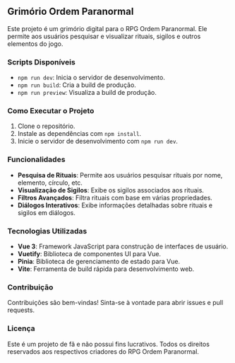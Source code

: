 ## Grimório Ordem Paranormal

Este projeto é um grimório digital para o RPG Ordem Paranormal. Ele permite aos usuários pesquisar e visualizar rituais, sigilos e outros elementos do jogo.

### Scripts Disponíveis

- `npm run dev`: Inicia o servidor de desenvolvimento.
- `npm run build`: Cria a build de produção.
- `npm run preview`: Visualiza a build de produção.

### Como Executar o Projeto

1. Clone o repositório.
2. Instale as dependências com `npm install`.
3. Inicie o servidor de desenvolvimento com `npm run dev`.

### Funcionalidades

- **Pesquisa de Rituais**: Permite aos usuários pesquisar rituais por nome, elemento, círculo, etc.
- **Visualização de Sigilos**: Exibe os sigilos associados aos rituais.
- **Filtros Avançados**: Filtra rituais com base em várias propriedades.
- **Diálogos Interativos**: Exibe informações detalhadas sobre rituais e sigilos em diálogos.

### Tecnologias Utilizadas

- **Vue 3**: Framework JavaScript para construção de interfaces de usuário.
- **Vuetify**: Biblioteca de componentes UI para Vue.
- **Pinia**: Biblioteca de gerenciamento de estado para Vue.
- **Vite**: Ferramenta de build rápida para desenvolvimento web.

### Contribuição

Contribuições são bem-vindas! Sinta-se à vontade para abrir issues e pull requests.

### Licença

Este é um projeto de fã e não possui fins lucrativos. Todos os direitos reservados aos respectivos criadores do RPG Ordem Paranormal.
